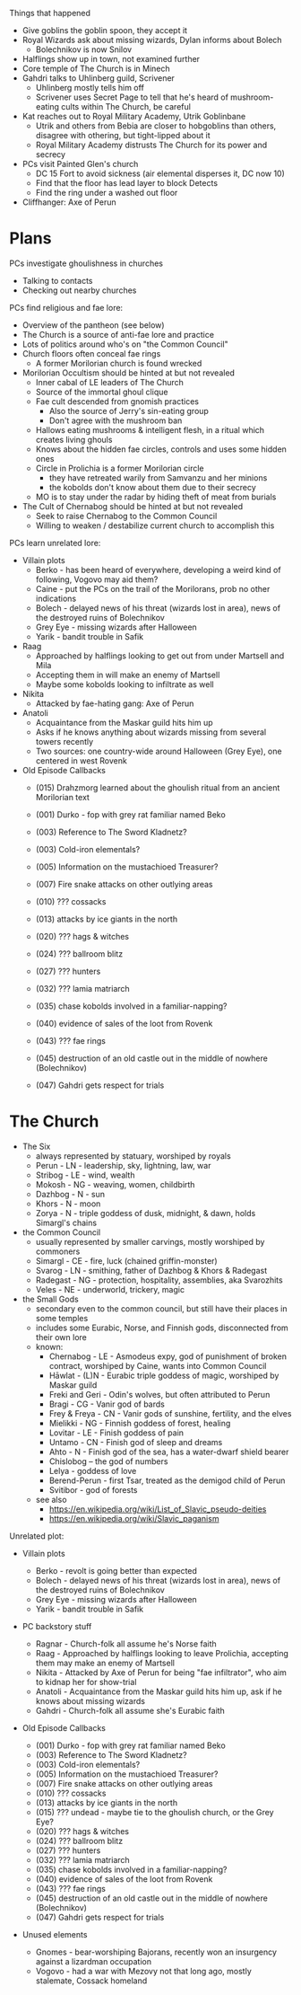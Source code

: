 Things that happened
- Give goblins the goblin spoon, they accept it
- Royal Wizards ask about missing wizards, Dylan informs about Bolech
  - Bolechnikov is now Snilov
- Halflings show up in town, not examined further
- Core temple of The Church is in Minech
- Gahdri talks to Uhlinberg guild, Scrivener
  - Uhlinberg mostly tells him off
  - Scrivener uses Secret Page to tell that he's heard of mushroom-eating cults within The Church, be careful
- Kat reaches out to Royal Military Academy, Utrik Goblinbane
  - Utrik and others from Bebia are closer to hobgoblins than others, disagree with othering, but tight-lipped about it
  - Royal Military Academy distrusts The Church for its power and secrecy
- PCs visit Painted Glen's church
  - DC 15 Fort to avoid sickness (air elemental disperses it, DC now 10)
  - Find that the floor has lead layer to block Detects
  - Find the ring under a washed out floor
- Cliffhanger: Axe of Perun


# Plans
PCs investigate ghoulishness in churches
- Talking to contacts
- Checking out nearby churches

PCs find religious and fae lore:
- Overview of the pantheon (see below)
- The Church is a source of anti-fae lore and practice
- Lots of politics around who's on "the Common Council"
- Church floors often conceal fae rings
  - A former Morilorian church is found wrecked
- Morilorian Occultism should be hinted at but not revealed
  - Inner cabal of LE leaders of The Church
  - Source of the immortal ghoul clique
  - Fae cult descended from gnomish practices
    - Also the source of Jerry's sin-eating group
    - Don't agree with the mushroom ban
  - Hallows eating mushrooms & intelligent flesh, in a ritual which creates living ghouls
  - Knows about the hidden fae circles, controls and uses some hidden ones
  - Circle in Prolichia is a former Morilorian circle
    - they have retreated warily from Samvanzu and her minions
    - the kobolds don't know about them due to their secrecy
  - MO is to stay under the radar by hiding theft of meat from burials
- The Cult of Chernabog should be hinted at but not revealed
  - Seek to raise Chernabog to the Common Council
  - Willing to weaken / destabilize current church to accomplish this

PCs learn unrelated lore:
- Villain plots
  - Berko - has been heard of everywhere, developing a weird kind of following, Vogovo may aid them?
  - Caine - put the PCs on the trail of the Morilorans, prob no other indications
  - Bolech - delayed news of his threat (wizards lost in area), news of the destroyed ruins of Bolechnikov
  - Grey Eye - missing wizards after Halloween
  - Yarik - bandit trouble in Safik
- Raag
  - Approached by halflings looking to get out from under Martsell and Mila
  - Accepting them in will make an enemy of Martsell
  - Maybe some kobolds looking to infiltrate as well
- Nikita
  - Attacked by fae-hating gang: Axe of Perun
- Anatoli
  - Acquaintance from the Maskar guild hits him up
  - Asks if he knows anything about wizards missing from several towers recently
  - Two sources: one country-wide around Halloween (Grey Eye), one centered in west Rovenk
- Old Episode Callbacks
  - (015) Drahzmorg learned about the ghoulish ritual from an ancient Morilorian text

  - (001) Durko - fop with grey rat familiar named Beko
  - (003) Reference to The Sword Kladnetz?
  - (003) Cold-iron elementals?
  - (005) Information on the mustachioed Treasurer?
  - (007) Fire snake attacks on other outlying areas
  - (010) ??? cossacks
  - (013) attacks by ice giants in the north
  - (020) ??? hags & witches
  - (024) ??? ballroom blitz
  - (027) ??? hunters
  - (032) ??? lamia matriarch
  - (035) chase kobolds involved in a familiar-napping?
  - (040) evidence of sales of the loot from Rovenk
  - (043) ??? fae rings
  - (045) destruction of an old castle out in the middle of nowhere (Bolechnikov)
  - (047) Gahdri gets respect for trials





# The Church
- The Six
  - always represented by statuary, worshiped by royals
  - Perun - LN - leadership, sky, lightning, law, war
  - Stribog - LE - wind, wealth
  - Mokosh - NG - weaving, women, childbirth
  - Dazhbog - N - sun
  - Khors - N - moon
  - Zorya - N - triple goddess of dusk, midnight, & dawn, holds Simargl's chains
- the Common Council
  - usually represented by smaller carvings, mostly worshiped by commoners
  - Simargl - CE - fire, luck (chained griffin-monster)
  - Svarog - LN - smithing, father of Dazhbog & Khors & Radegast
  - Radegast - NG - protection, hospitality, assemblies, aka Svarozhits
  - Veles - NE - underworld, trickery, magic
- the Small Gods
  - secondary even to the common council, but still have their places in some temples
  - includes some Eurabic, Norse, and Finnish gods, disconnected from their own lore
  - known:
    - Chernabog - LE - Asmodeus expy, god of punishment of broken contract, worshiped by Caine, wants into Common Council
    - Hāwlat - (L)N - Eurabic triple goddess of magic, worshiped by Maskar guild
    - Freki and Geri - Odin's wolves, but often attributed to Perun
    - Bragi - CG - Vanir god of bards
    - Frey & Freya - CN - Vanir gods of sunshine, fertility, and the elves
    - Mielikki - NG - Finnish goddess of forest, healing
    - Lovitar - LE - Finish goddess of pain
    - Untamo - CN - Finish god of sleep and dreams
    - Ahto - N - Finish god of the sea, has a water-dwarf shield bearer
    - Chislobog – the god of numbers
    - Lelya - goddess of love
    - Berend-Perun - first Tsar, treated as the demigod child of Perun
    - Svitibor - god of forests
  - see also
    - https://en.wikipedia.org/wiki/List_of_Slavic_pseudo-deities
    - https://en.wikipedia.org/wiki/Slavic_paganism





Unrelated plot:
- Villain plots
  - Berko - revolt is going better than expected
  - Bolech - delayed news of his threat (wizards lost in area), news of the destroyed ruins of Bolechnikov
  - Grey Eye - missing wizards after Halloween
  - Yarik - bandit trouble in Safik
- PC backstory stuff
  - Ragnar - Church-folk all assume he's Norse faith
  - Raag - Approached by halflings looking to leave Prolichia, accepting them may make an enemy of Martsell
  - Nikita - Attacked by Axe of Perun for being "fae infiltrator", who aim to kidnap her for show-trial
  - Anatoli - Acquaintance from the Maskar guild hits him up, ask if he knows about missing wizards
  - Gahdri - Church-folk all assume she's Eurabic faith

- Old Episode Callbacks
  - (001) Durko - fop with grey rat familiar named Beko
  - (003) Reference to The Sword Kladnetz?
  - (003) Cold-iron elementals?
  - (005) Information on the mustachioed Treasurer?
  - (007) Fire snake attacks on other outlying areas
  - (010) ??? cossacks
  - (013) attacks by ice giants in the north
  - (015) ??? undead - maybe tie to the ghoulish church, or the Grey Eye?
  - (020) ??? hags & witches
  - (024) ??? ballroom blitz
  - (027) ??? hunters
  - (032) ??? lamia matriarch
  - (035) chase kobolds involved in a familiar-napping?
  - (040) evidence of sales of the loot from Rovenk
  - (043) ??? fae rings
  - (045) destruction of an old castle out in the middle of nowhere (Bolechnikov)
  - (047) Gahdri gets respect for trials
- Unused elements
  - Gnomes - bear-worshiping Bajorans, recently won an insurgency against a lizardman occupation
  - Vogovo - had a war with Mezovy not that long ago, mostly stalemate, Cossack homeland
